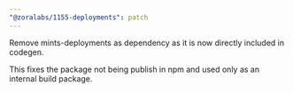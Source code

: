 ```yaml
---
"@zoralabs/1155-deployments": patch
---
```


Remove mints-deployments as dependency as it is now directly included in codegen.

This fixes the package not being publish in npm and used only as an internal build package.
